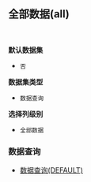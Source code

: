 ## 全部数据(all) <!-- {docsify-ignore-all} -->



<br>
<p class="panel-title"><b>默认数据集</b></p>

* `否`

<p class="panel-title"><b>数据集类型</b></p>

* `数据查询`

<p class="panel-title"><b>选择列级别</b></p>

* `全部数据`




### 数据查询
  * [数据查询(DEFAULT)](module/crm/lead/query/Default)

